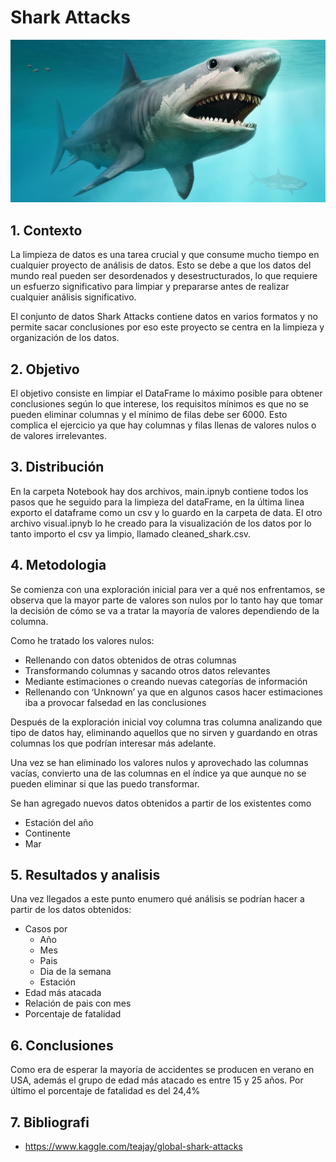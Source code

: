 # Shark Attacks

![Sharks](./pics/megalodon.jpg)

## 1. Contexto
La limpieza de datos es una tarea crucial y que consume mucho tiempo en cualquier proyecto de análisis de datos. Esto se debe a que los datos del mundo real pueden ser desordenados y desestructurados, lo que requiere un esfuerzo significativo para limpiar y prepararse antes de realizar cualquier análisis significativo.

El conjunto de datos Shark Attacks contiene datos en varios formatos y no permite sacar conclusiones por eso este proyecto se centra en la limpieza y organización de los datos.


## 2. Objetivo

El objetivo consiste en limpiar el DataFrame lo máximo posible para obtener conclusiones según lo que interese, los requisitos mínimos es que no se pueden eliminar columnas y el mínimo de filas debe ser 6000. Esto complica el ejercicio ya que hay columnas y filas llenas de valores nulos o de valores irrelevantes. 

## 3. Distribución

En la carpeta Notebook hay dos archivos, main.ipnyb contiene todos los pasos que he seguido para la limpieza del dataFrame, en la última linea exporto el dataframe como un csv y lo guardo en la carpeta de data. El otro archivo visual.ipnyb lo he creado para la visualización de los datos por lo tanto importo el csv ya limpio, llamado cleaned_shark.csv.

## 4. Metodologia

Se comienza con una exploración inicial para ver a qué nos enfrentamos, se observa que la mayor parte de valores son nulos por lo tanto hay que tomar la decisión de cómo se va a tratar la mayoría de valores dependiendo de la columna. 

Como he tratado los valores nulos:
- Rellenando con datos obtenidos de otras columnas
- Transformando columnas y sacando otros datos relevantes
- Mediante estimaciones o creando nuevas  categorías de información
- Rellenando con ‘Unknown’ ya que en algunos casos hacer estimaciones iba a provocar falsedad en las conclusiones 

Después de la exploración inicial voy columna tras columna analizando que tipo de datos hay, eliminando aquellos que no sirven y guardando en otras columnas los que podrían interesar más adelante. 

Una vez se han eliminado los valores nulos y aprovechado las columnas vacías, convierto una de las columnas en el índice ya que aunque no se pueden eliminar si que las puedo transformar.

Se han agregado nuevos datos obtenidos a partir de los existentes como
- Estación del año
- Continente
- Mar


## 5. Resultados y analisis

Una vez llegados a este punto enumero qué análisis se podrían hacer a partir de los datos obtenidos:

- Casos por
    - Año 
    - Mes
    - Pais
    - Dia de la semana
    - Estación
- Edad más atacada
- Relación de pais con mes
- Porcentaje de fatalidad

## 6. Conclusiones

Como era de esperar la mayoría de accidentes se producen en verano en USA, además el grupo de edad más atacado es entre 15 y 25 años. 
Por último el porcentaje de fatalidad es del 24,4%

## 7. Bibliografi

- https://www.kaggle.com/teajay/global-shark-attacks 



